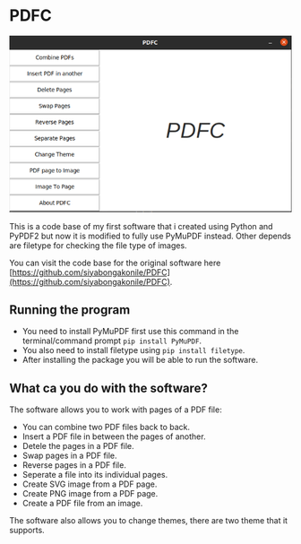 # PDFC

<img src="https://github.com/siyabongakonile/PDFC2.0/blob/main/img/screenshot" alt="screenshot of PDFC2.0">

This is a code base of my first software that i created using Python and PyPDF2 but now it is modified to fully use PyMuPDF instead. Other depends are filetype for checking the file type of images.

You can visit the code base for the original software here [https://github.com/siyabongakonile/PDFC](https://github.com/siyabongakonile/PDFC).

## Running the program
- You need to install PyMuPDF first use this command in the terminal/command prompt `pip install PyMuPDF`.
- You also need to install filetype using `pip install filetype`.
- After installing the package you will be able to run the software.

## What ca you do with the software?
The software allows you to work with pages of a PDF file:
- You can combine two PDF files back to back.
- Insert a PDF file in between the pages of another.
- Detele the pages in a PDF file.
- Swap pages in a PDF file.
- Reverse pages in a PDF file.
- Seperate a file into its individual pages.
- Create SVG image from a PDF page.
- Create PNG image from a PDF page.
- Create a PDF file from an image.

The software also allows you to change themes, there are two theme that it supports.
